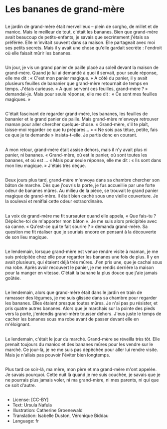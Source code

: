 # Les bananes de grand-mère

##
Le jardin de grand-mère était merveilleux – plein de sorgho, de millet et de manioc. Mais le meilleur de tout, c'était les bananes. Bien que grand-mère avait beaucoup de petits-enfants, je savais que secrètement j'étais sa préférée. Elle m'invitait souvent dans sa maison. Elle partageait avec moi ses petits secrets. Mais il y avait une chose qu'elle gardait secrète : l'endroit où elle faisait mûrir les bananes.

##
Un jour, je vis un grand panier de paille placé au soleil devant la maison de grand-mère. Quand je lui ai demandé à quoi il servait, pour seule réponse, elle me dit : « C'est mon panier magique. » A côté du panier, il y avait plusieurs feuilles de bananier que grand-mère retournait de temps en temps. J'étais curieuse. « A quoi servent ces feuilles, grand-mère ? » demandai-je. Mais pour seule réponse, elle me dit : « Ce sont mes feuilles magiques. »

##
C'était fascinant de regarder grand-mère, les bananes, les feuilles de bananier et le grand panier de paille. Mais grand-mère m'envoya retrouver maman pour aller chercher quelque-chose. « Grand-mère, s'il te plaît, laisse-moi regarder ce que tu prépares... » « Ne sois pas têtue, petite, fais ce que je te demande » insista-t-elle. Je partis donc en courant.

##
A mon retour, grand-mère était assise dehors, mais il n'y avait plus ni panier, ni bananes. « Grand-mère, où est le panier, où sont toutes les bananes, et où est ... « Mais pour seule réponse, elle me dit : « Ils sont dans mon lieu magique. » J'étais très déçue.

##
Deux jours plus tard, grand-mère m'envoya dans sa chambre chercher son bâton de marche. Dès que j'ouvris la porte, je fus accueillie par une forte odeur de bananes mûres. Au milieu de la pièce, se trouvait le grand panier magique de grand-mère. Il était bien caché sous une vieille couverture. Je la soulevai et reniflai cette odeur extraordinaire.

##
La voix de grand-mère me fit sursauter quand elle appela, « Que fais-tu ? Dépêche-toi de m'apporter mon bâton ». Je me suis alors précipitée avec sa canne. « Qu'est-ce qui te fait sourire ? » demanda grand-mère. Sa question me fit réaliser que je souriais encore en pensant à la découverte de son lieu magique.

##
Le lendemain, lorsque grand-mère est venue rendre visite à maman, je me suis précipitée chez elle pour regarder les bananes une fois de plus. Il y en avait plusieurs, qui étaient déjà très mûres. J'en pris une, que je cachai sous ma robe. Après avoir recouvert le panier, je me rendis derrière la maison pour la manger en vitesse. C'était la banane la plus douce que j'aie jamais goûtée.

##
Le lendemain, alors que grand-mère était dans le jardin en train de ramasser des légumes, je me suis glissée dans sa chambre pour regarder les bananes. Elles étaient presque toutes mûres. Je n'ai pas pu résister, et pris quatre autres bananes. Alors que je marchais sur la pointe des pieds vers la porte, j'entendis grand-mère tousser dehors. J'eus juste le temps de cacher les bananes sous ma robe avant de passer devant elle en m'éloignant.

##
Le lendemain, c'était le jour du marché. Grand-mère se réveilla très tôt. Elle prenait toujours du manioc et des bananes mûres pour les vendre sur le marché. Ce jour-là, je ne me suis pas dépêchée pour aller lui rendre visite. Mais je n'allais pas pouvoir l'éviter bien longtemps.

##
Plus tard ce soir-là, ma mère, mon père et ma grand-mère m'ont appelée. Je savais pourquoi. Cette nuit là quand je me suis couchée, je savais que je ne pourrais plus jamais voler, ni ma grand-mère, ni mes parents, ni qui que ce soit d'autre.

##
* License: [CC-BY]
* Text: Ursula Nafula
* Illustration: Catherine Groenewald
* Translation: Isabelle Duston, Véronique Biddau
* Language: fr
